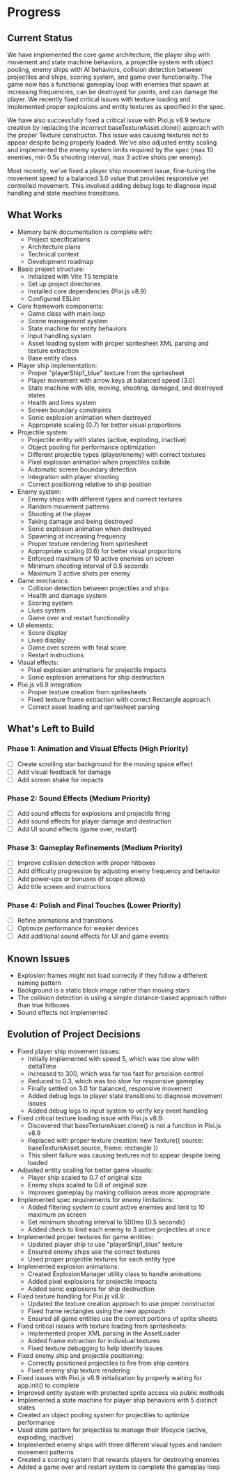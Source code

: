 # Progress

## Current Status

We have implemented the core game architecture, the player ship with movement and state machine behaviors, a projectile system with object pooling, enemy ships with AI behaviors, collision detection between projectiles and ships, scoring system, and game over functionality. The game now has a functional gameplay loop with enemies that spawn at increasing frequencies, can be destroyed for points, and can damage the player. We recently fixed critical issues with texture loading and implemented proper explosions and entity textures as specified in the spec.

We have also successfully fixed a critical issue with Pixi.js v8.9 texture creation by replacing the incorrect baseTextureAsset.clone() approach with the proper Texture constructor. This issue was causing textures not to appear despite being properly loaded. We've also adjusted entity scaling and implemented the enemy system limits required by the spec (max 10 enemies, min 0.5s shooting interval, max 3 active shots per enemy).

Most recently, we've fixed a player ship movement issue, fine-tuning the movement speed to a balanced 3.0 value that provides responsive yet controlled movement. This involved adding debug logs to diagnose input handling and state machine transitions.

## What Works

- Memory bank documentation is complete with:
  - Project specifications
  - Architecture plans
  - Technical context
  - Development roadmap
- Basic project structure:
  - Initialized with Vite TS template
  - Set up project directories
  - Installed core dependencies (Pixi.js v8.9)
  - Configured ESLint
- Core framework components:
  - Game class with main loop
  - Scene management system
  - State machine for entity behaviors
  - Input handling system
  - Asset loading system with proper spritesheet XML parsing and texture extraction
  - Base entity class
- Player ship implementation:
  - Proper "playerShip1_blue" texture from the spritesheet
  - Player movement with arrow keys at balanced speed (3.0)
  - State machine with idle, moving, shooting, damaged, and destroyed states
  - Health and lives system
  - Screen boundary constraints
  - Sonic explosion animation when destroyed
  - Appropriate scaling (0.7) for better visual proportions
- Projectile system:
  - Projectile entity with states (active, exploding, inactive)
  - Object pooling for performance optimization
  - Different projectile types (player/enemy) with correct textures
  - Pixel explosion animation when projectiles collide
  - Automatic screen boundary detection
  - Integration with player shooting
  - Correct positioning relative to ship position
- Enemy system:
  - Enemy ships with different types and correct textures
  - Random movement patterns
  - Shooting at the player
  - Taking damage and being destroyed
  - Sonic explosion animation when destroyed
  - Spawning at increasing frequency
  - Proper texture rendering from spritesheet
  - Appropriate scaling (0.6) for better visual proportions
  - Enforced maximum of 10 active enemies on screen
  - Minimum shooting interval of 0.5 seconds
  - Maximum 3 active shots per enemy
- Game mechanics:
  - Collision detection between projectiles and ships
  - Health and damage system
  - Scoring system
  - Lives system
  - Game over and restart functionality
- UI elements:
  - Score display
  - Lives display
  - Game over screen with final score
  - Restart instructions
- Visual effects:
  - Pixel explosion animations for projectile impacts
  - Sonic explosion animations for ship destruction
- Pixi.js v8.9 integration:
  - Proper texture creation from spritesheets
  - Fixed texture frame extraction with correct Rectangle approach
  - Correct asset loading and spritesheet parsing

## What's Left to Build

### Phase 1: Animation and Visual Effects (High Priority)
- [ ] Create scrolling star background for the moving space effect
- [ ] Add visual feedback for damage
- [ ] Add screen shake for impacts

### Phase 2: Sound Effects (Medium Priority)
- [ ] Add sound effects for explosions and projectile firing
- [ ] Add sound effects for player damage and destruction
- [ ] Add UI sound effects (game over, restart)

### Phase 3: Gameplay Refinements (Medium Priority)
- [ ] Improve collision detection with proper hitboxes
- [ ] Add difficulty progression by adjusting enemy frequency and behavior
- [ ] Add power-ups or bonuses (if scope allows)
- [ ] Add title screen and instructions

### Phase 4: Polish and Final Touches (Lower Priority)
- [ ] Refine animations and transitions
- [ ] Optimize performance for weaker devices
- [ ] Add additional sound effects for UI and game events

## Known Issues

- Explosion frames might not load correctly if they follow a different naming pattern
- Background is a static black image rather than moving stars
- The collision detection is using a simple distance-based approach rather than true hitboxes
- Sound effects not implemented

## Evolution of Project Decisions

- Fixed player ship movement issues:
  - Initially implemented with speed 5, which was too slow with deltaTime
  - Increased to 300, which was far too fast for precision control
  - Reduced to 0.3, which was too slow for responsive gameplay
  - Finally settled on 3.0 for balanced, responsive movement
  - Added debug logs to player state transitions to diagnose movement issues
  - Added debug logs to input system to verify key event handling
- Fixed critical texture loading issue with Pixi.js v8.9:
  - Discovered that baseTextureAsset.clone() is not a function in Pixi.js v8.9
  - Replaced with proper texture creation: new Texture({ source: baseTextureAsset.source, frame: rectangle })
  - This silent failure was causing textures not to appear despite being loaded
- Adjusted entity scaling for better game visuals:
  - Player ship scaled to 0.7 of original size
  - Enemy ships scaled to 0.6 of original size
  - Improves gameplay by making collision areas more appropriate
- Implemented spec requirements for enemy limitations:
  - Added filtering system to count active enemies and limit to 10 maximum on screen
  - Set minimum shooting interval to 500ms (0.5 seconds)
  - Added check to limit each enemy to 3 active projectiles at once
- Implemented proper textures for game entities:
  - Updated player ship to use "playerShip1_blue" texture
  - Ensured enemy ships use the correct textures
  - Used proper projectile textures for each entity type
- Implemented explosion animations:
  - Created ExplosionManager utility class to handle animations
  - Added pixel explosions for projectile impacts
  - Added sonic explosions for ship destruction
- Fixed texture handling for Pixi.js v8.9:
  - Updated the texture creation approach to use proper constructor
  - Fixed frame rectangles using the new approach
  - Ensured all game entities use the correct portions of sprite sheets
- Fixed critical issues with texture loading from spritesheets:
  - Implemented proper XML parsing in the AssetLoader
  - Added frame extraction for individual textures
  - Fixed texture debugging to help identify issues
- Fixed enemy ship and projectile positioning:
  - Correctly positioned projectiles to fire from ship centers
  - Fixed enemy ship texture rendering
- Fixed issues with Pixi.js v8.9 initialization by properly waiting for app.init() to complete
- Improved entity system with protected sprite access via public methods
- Implemented a state machine for player ship behaviors with 5 distinct states
- Created an object pooling system for projectiles to optimize performance
- Used state pattern for projectiles to manage their lifecycle (active, exploding, inactive)
- Implemented enemy ships with three different visual types and random movement patterns
- Created a scoring system that rewards players for destroying enemies
- Added a game over and restart system to complete the gameplay loop 